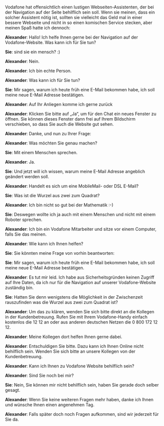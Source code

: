 <html><body><p>Vodafone hat offensichtlich einen lustigen Webseiten-Assistenten, der bei der Navigation auf der Seite behilflich sein soll. Wenn sie meinen, dass ein solcher Assistent nötig ist, sollten sie vielleicht das Geld mal in einer bessere Webseite und nicht in so einen komischen Service stecken, aber meinen Spaß hatte ich dennoch:



<strong>Alexander</strong>: Hallo! Ich helfe Ihnen gerne bei der Navigation auf der Vodafone-Website. Was kann ich für Sie tun?

<strong>Sie</strong>: sind sie ein mensch? :)

<strong>Alexander</strong>: Nein.

<strong>Alexander</strong>: Ich bin echte Person.

<strong>Alexander</strong>: Was kann ich für Sie tun?

<strong>Sie</strong>: Mir sagen, warum ich heute früh eine E-Mail bekommen habe, ich soll meine neue E-Mail Adresse bestätigen.

<strong>Alexander</strong>: Auf Ihr Anliegen komme ich gerne zurück

<strong>Alexander</strong>: Klicken Sie bitte auf „Ja“, um für den Chat ein neues Fenster zu öffnen. Sie können dieses Fenster dann frei auf Ihrem Bildschirm verschieben, so dass Sie auch die Website gut sehen.

<strong>Alexander</strong>: Danke, und nun zu Ihrer Frage:

<strong>Alexander</strong>: Was möchten Sie genau machen?

<strong>Sie</strong>: Mit einem Menschen sprechen.

<strong>Alexander</strong>: Ja.

<strong>Sie</strong>: Und jetzt will ich wissen, warum meine E-Mail Adresse angeblich geändert werden soll.

<strong>Alexander</strong>: Handelt es sich um eine MobileMail- oder DSL E-Mail?

<strong>Sie</strong>: Was ist die Wurzel aus zwei zum Quadrat?

<strong>Alexander</strong>: Ich bin nicht so gut bei der Mathematik :-)

<strong>Sie</strong>: Deswegen wollte ich ja auch mit einem Menschen und nicht mit einem Roboter sprechen.

<strong>Alexander</strong>: Ich bin ein Vodafone Mitarbeiter und sitze vor einem Computer, falls Sie das meinen.

<strong>Alexander</strong>: Wie kann ich Ihnen helfen?

<strong>Sie</strong>: Sie könnten meine Frage von vorhin beantworten:

<strong>Sie</strong>: Mir sagen, warum ich heute früh eine E-Mail bekommen habe, ich soll meine neue E-Mail Adresse bestätigen.

<strong>Alexander</strong>: Es tut mir leid. Ich habe aus Sicherheitsgründen keinen Zugriff auf Ihre Daten, da ich nur für die Navigation auf unserer Vodafone-Website zuständig bin.

<strong>Sie</strong>: Hatten Sie denn wenigstens die Möglichkeit in der Zwischenzeit rauszufinden was die Wurzel aus zwei zum Quadrat ist?

<strong>Alexander</strong>: Um das zu klären, wenden Sie sich bitte direkt an die Kollegen in der Kundenbetreuung. Rufen Sie mit Ihrem Vodafone-Handy einfach kostenlos die 12 12 an oder aus anderen deutschen Netzen die 0 800 172 12 12.

<strong>Alexander</strong>: Meine Kollegen dort helfen Ihnen gerne dabei.

<strong>Alexander</strong>: Entschuldigen Sie bitte. Dazu kann ich Ihnen Online nicht behilflich sein. Wenden Sie sich bitte an unsere Kollegen von der Kundenbetreuung.

<strong>Alexander</strong>: Kann ich Ihnen zu Vodafone Website behilflich sein?

<strong>Alexander</strong>: Sind Sie noch bei mir?

<strong>Sie</strong>: Nein, Sie können mir nicht behilflich sein, haben Sie gerade doch selber gesagt.

<strong>Alexander</strong>: Wenn Sie keine weiteren Fragen mehr haben, danke ich Ihnen und wünsche Ihnen einen angenehmen Tag.

<strong>Alexander</strong>: Falls später doch noch Fragen aufkommen, sind wir jederzeit für Sie da.</p></body></html>